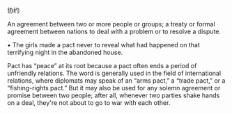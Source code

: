 协约

An  agreement  between  two  or  more  people  or  groups;  a  treaty  or  formal  agreement between nations to deal with a problem or to resolve a dispute. 

• The girls made a pact never to reveal what had happened on that terrifying night in the abandoned house. 

Pact has “peace” at its root because a pact often ends a period of unfriendly relations. The word is generally used in the field of international relations, where diplomats may speak of an “arms pact,” a “trade pact,” or a “fishing-rights pact.” But it may also be used for any solemn agreement or promise between two people; after all, whenever two parties shake hands on a deal, they're not about to go to war with each other.

